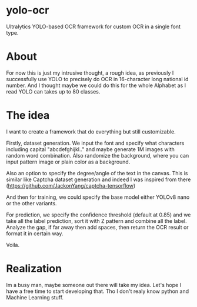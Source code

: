 # yolo-ocr
Ultralytics YOLO-based OCR framework for custom OCR in a single font type.

# About

For now this is just my intrusive thought, a rough idea, as previously I successfully use YOLO to precisely do OCR in 16-character long national id number. And I thought maybe we could do this for the whole Alphabet as I read YOLO can takes up to 80 classes.

# The idea

I want to create a framework that do everything but still customizable.

Firstly, dataset generation. We input the font and specify what characters including capital "abcdefghijkl.." and maybe generate 1M images with random word combination. Also randomize the background, where you can input pattern image or plain color as a background. 

Also an option to specify the degree/angle of the text in the canvas. This is similar like Captcha dataset generation and indeed I was inspired from there (https://github.com/JackonYang/captcha-tensorflow)

And then for training, we could specify the base model either YOLOv8 nano or the other variants.

For prediction, we specify the confidence threshold (default at 0.85) and we take all the label prediction, sort it with Z pattern and combine all the label. Analyze the gap, if far away then add spaces, then return the OCR result or format it in certain way.

Voila.

# Realization

Im a busy man, maybe someone out there will take my idea. Let's hope I have a free time to start developing that. Tho I don't realy know python and Machine Learning stuff.
